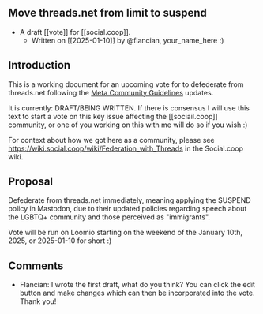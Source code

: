 ## Move threads.net from limit to suspend

- A draft [[vote]] for [[social.coop]].
    - Written on [[2025-01-10]] by @flancian, your_name_here :)

## Introduction

This is a working document for an upcoming vote for to defederate from threads.net following the [Meta Community Guidelines](https://opentermsarchive.org/en/memos/meta-dampens-hate-speech-policy/) updates.

It is currently: DRAFT/BEING WRITTEN. If there is consensus I will use this text to start a vote on this key issue affecting the [[sociail.coop]] community, or one of you working on this with me will do so if you wish :)

For context about how we got here as a community, please see https://wiki.social.coop/wiki/Federation_with_Threads in the Social.coop wiki.
    
## Proposal
    
Defederate from threads.net immediately, meaning applying the SUSPEND policy in Mastodon, due to their updated policies regarding speech about the LGBTQ+ community and those perceived as "immigrants".

Vote will be run on Loomio starting on the weekend of the January 10th, 2025, or 2025-01-10 for short :)

## Comments

- Flancian: I wrote the first draft, what do you think? You can click the edit button and make changes which can then be incorporated into the vote. Thank you!